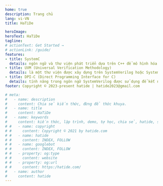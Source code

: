 ```yaml
---
home: true
description: Trang chủ
lang: vi-VN
title: HaTiDe

heroImage: 
heroText: HaTiDe
tagline: 
# actionText: Get Started →
# actionLink: /guide/
features:
- title: SystemC
  details: ngôn ngữ và thư viện phát triển dựa trên C++ để mô hình hóa thiết kế phần cứng. Nó được sử dụng để mô phỏng các hệ thống phức tạp, để kiểm tra và xác minh thiết kế trước khi triển khai thực tế. 
- title: UVM (Universal Verification Methodology)
  details: là một thư viện được xây dựng trên SystemVerilog hoặc SystemC. UVM cung cấp một tập hợp các khái niệm, lớp, và tiến trình để giúp kỹ sư kiểm tra xác minh chất lượng của thiết kế phần cứng trước khi sản xuất.
- title: DPI-C (Direct Programming Interface for C)
  details: tính năng trong ngôn ngữ SystemVerilog được sử dụng để kết nối giữa Verilog/SystemVerilog và C/C++.
footer: Copyright © 2023-present hatide | hatide2023@gmail.com

# meta:
#   - name: description
#     content: Chia sẻ kiến thức, đừng để thức khuya.
#   - name: title
#     content: HaTiDe
#   - name: keywords
#     content: kiến thức, lập trình, demo, tự học, chia sẻ, hatide, systemc, blog, uvm
# #   - name: copyright
# #     content: Copyright © 2021 by hatide.com
# #   - name: hatide
# #     content: INDEX, FOLLOW
# #   - name: googlebot
# #     content: INDEX, FOLLOW
# #   - property: og:type
# #     content: website
# #   - property: og:url
# #     content: https:/hatide.com/
#   - name: author
#     content: hatide
---
```

<all-posts />
